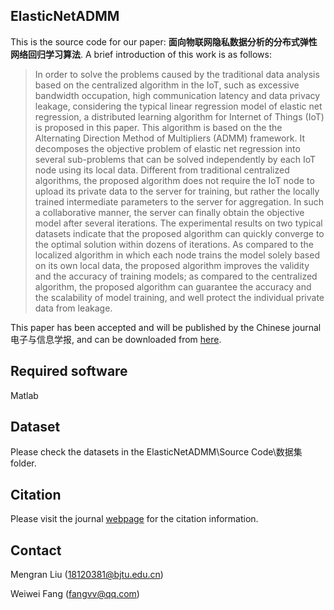 ## ElasticNetADMM

This is the source code for our paper: **面向物联网隐私数据分析的分布式弹性网络回归学习算法**. A brief introduction of this work is as follows:

>  In order to solve the problems caused by the traditional data analysis based on the centralized algorithm in the IoT, such as excessive bandwidth occupation, high communication latency and data privacy leakage, considering the typical linear regression model of elastic net regression, a distributed learning algorithm for Internet of Things (IoT) is proposed in this paper. This algorithm is based on the the Alternating Direction Method of Multipliers (ADMM) framework. It decomposes the objective problem of elastic net regression into several sub-problems that can be solved independently by each IoT node using its local data. Different from traditional centralized algorithms, the proposed algorithm does not require the IoT node to upload its private data to the server for training, but rather the locally trained intermediate parameters to the server for aggregation. In such a collaborative manner, the server can finally obtain the objective model after several iterations. The experimental results on two typical datasets indicate that the proposed algorithm can quickly converge to the optimal solution within dozens of iterations. As compared to the localized algorithm in which each node trains the model solely based on its own local data, the proposed algorithm improves the validity and the accuracy of training models; as compared to the centralized algorithm, the proposed algorithm can guarantee the accuracy and the scalability of model training, and well protect the individual private data from leakage.

This paper has been accepted and will be published by the Chinese journal 电子与信息学报, and can be downloaded from [here](http://jeit.ie.ac.cn/article/doi/10.11999/JEIT190739).

## Required software

Matlab

## Dataset

Please check the datasets in the ElasticNetADMM\Source Code\数据集 folder.

## Citation

Please visit the journal [webpage](http://jeit.ie.ac.cn/article/doi/10.11999/JEIT190739) for the citation information.

## Contact

Mengran Liu (18120381@bjtu.edu.cn)

Weiwei Fang (fangvv@qq.com)

